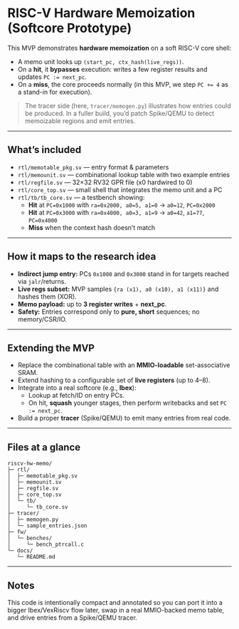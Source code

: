 # RISC-V Hardware Memoization (Softcore Prototype)

This MVP demonstrates **hardware memoization** on a soft RISC-V core shell:

- A memo unit looks up `(start_pc, ctx_hash(live_regs))`.
- On a **hit**, it **bypasses** execution: writes a few register results and updates `PC := next_pc`.
- On a **miss**, the core proceeds normally (in this MVP, we step `PC += 4` as a stand-in for execution).

> The tracer side (here, `tracer/memogen.py`) illustrates how entries could be produced.
> In a fuller build, you’d patch Spike/QEMU to detect memoizable regions and emit entries.

---

## What’s included

- `rtl/memotable_pkg.sv` — entry format & parameters
- `rtl/memounit.sv` — combinational lookup table with two example entries
- `rtl/regfile.sv` — 32×32 RV32 GPR file (x0 hardwired to 0)
- `rtl/core_top.sv` — small shell that integrates the memo unit and a PC
- `rtl/tb/tb_core.sv` — a testbench showing:
  - **Hit** at `PC=0x1000` with `ra=0x2000, a0=5, a1=0` → `a0=12`, `PC=0x2000`
  - **Hit** at `PC=0x3000` with `ra=0x4000, a0=3, a1=9` → `a0=42`, `a1=77`, `PC=0x4000`
  - **Miss** when the context hash doesn’t match

---

## How it maps to the research idea

- **Indirect jump entry:** PCs `0x1000` and `0x3000` stand in for targets reached via `jalr`/returns.
- **Live regs subset:** MVP samples `{ra (x1), a0 (x10), a1 (x11)}` and hashes them (XOR).
- **Memo payload:** up to **3 register writes** + **next_pc**.
- **Safety:** Entries correspond only to **pure, short** sequences; no memory/CSR/IO.

---

## Extending the MVP

- Replace the combinational table with an **MMIO-loadable** set-associative SRAM.
- Extend hashing to a configurable set of **live registers** (up to 4–8).
- Integrate into a real softcore (e.g., **Ibex**):
  - Lookup at fetch/ID on entry PCs.
  - On hit, **squash** younger stages, then perform writebacks and set `PC := next_pc`.
- Build a proper **tracer** (Spike/QEMU) to emit many entries from real code.

---

## Files at a glance

~~~text
riscv-hw-memo/
├─ rtl/
│  ├─ memotable_pkg.sv
│  ├─ memounit.sv
│  ├─ regfile.sv
│  ├─ core_top.sv
│  └─ tb/
│     └─ tb_core.sv
├─ tracer/
│  ├─ memogen.py
│  └─ sample_entries.json
├─ fw/
│  └─ benches/
│     └─ bench_ptrcall.c
└─ docs/
   └─ README.md
~~~

---

## Notes

This code is intentionally compact and annotated so you can port it into a bigger Ibex/VexRiscv flow later, swap in a real MMIO-backed memo table, and drive entries from a Spike/QEMU tracer.
